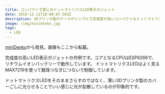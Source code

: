 ```yaml
---
title: コンパクトで感じのドットマトリクスLED表示ガジェット
date: 2019-11-11T10:08:07.503Z
description: 3Dプリンタ製のケースがシンプルで完成度が高いコンパクトなドットマトリクスLED表示ガジェットを紹介します。
image: /img/minidenko.jpg
tags:
  - LED
---
```

[miniDenko](https://hackaday.io/project/167747-minidenko)から発見。画像もここから転載。

完成度の高いLED表示ガジェットの作例です。コアとなるCPUはESP8266で、リチウムイオンバッテリーで動作しています。
ドットマトリクスLEDはよく見るMAX7219を使って数珠つなぎにつないで制御しています。

ドットマトリクスLEDをそのままさらすのではなく、薄い3Dプリンタ製のカバーごしに光らせることでいい感じに光が拡散しているのが印象的です。
